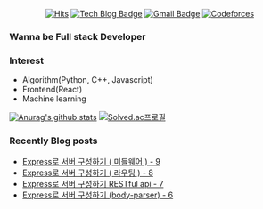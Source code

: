 

<div align=center>
  
[![Hits](https://hits.seeyoufarm.com/api/count/incr/badge.svg?url=https%3A%2F%2Fgithub.com%2FKyun2da)](https://hits.seeyoufarm.com)
[![Tech Blog Badge](http://img.shields.io/badge/-Kyun2da%20blog-black?style=flat-square&logo=blogger&link=https://kyun2da.github.io/)](https://kyun2da.github.io/) 
[![Gmail Badge](https://img.shields.io/badge/-Gmail-d14836?style=flat-square&logo=Gmail&logoColor=white&link=mailto:kyun2da@gmail.com)](mailto:kyun2dot@gmail.com)
[![Codeforces](https://run.kaist.ac.kr/badges/codeforces/kyun2da.svg)](https://codeforces.com/profile/Kyun2da)

</div>

### Wanna be Full stack Developer

### Interest
- Algorithm(Python, C++, Javascript)
- Frontend(React)
- Machine learning

<div>
  
[![Anurag's github stats](https://github-readme-stats.vercel.app/api?username=Kyun2da&theme=radical&show_icons=true)](https://github.com/anuraghazra/github-readme-stats)
[![Solved.ac프로필](http://mazassumnida.wtf/api/v2/generate_badge?boj=kyun2da)](https://solved.ac/kyun2da)
</div>

### Recently Blog posts
<!-- BLOG-POST-LIST:START -->
- [Express로 서버 구성하기 ( 미들웨어 ) - 9](https://Kyun2da.github.io/2021/01/05/express9/)
- [Express로 서버 구성하기 ( 라우팅 ) - 8](https://Kyun2da.github.io/2021/01/03/express8/)
- [Express로 서버 구성하기 RESTful api - 7](https://Kyun2da.github.io/2021/01/02/express7/)
- [Express로 서버 구성하기 (body-parser) - 6](https://Kyun2da.github.io/2020/12/31/bodyParser/)
<!-- BLOG-POST-LIST:END -->
